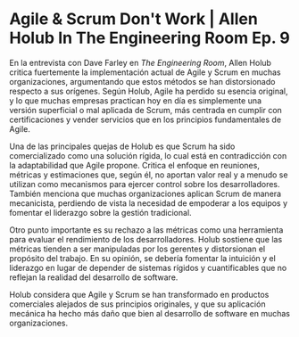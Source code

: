 # Agile & Scrum Don't Work | Allen Holub In The Engineering Room Ep. 9
En la entrevista con Dave Farley en *The Engineering Room*, Allen Holub critica fuertemente la implementación actual de Agile y Scrum en muchas organizaciones, argumentando que estos métodos se han distorsionado respecto a sus orígenes. Según Holub, Agile ha perdido su esencia original, y lo que muchas empresas practican hoy en día es simplemente una versión superficial o mal aplicada de Scrum, más centrada en cumplir con certificaciones y vender servicios que en los principios fundamentales de Agile.

Una de las principales quejas de Holub es que Scrum ha sido comercializado como una solución rígida, lo cual está en contradicción con la adaptabilidad que Agile propone. Critica el enfoque en reuniones, métricas y estimaciones que, según él, no aportan valor real y a menudo se utilizan como mecanismos para ejercer control sobre los desarrolladores. También menciona que muchas organizaciones aplican Scrum de manera mecanicista, perdiendo de vista la necesidad de empoderar a los equipos y fomentar el liderazgo sobre la gestión tradicional.

Otro punto importante es su rechazo a las métricas como una herramienta para evaluar el rendimiento de los desarrolladores. Holub sostiene que las métricas tienden a ser manipuladas por los gerentes y distorsionan el propósito del trabajo. En su opinión, se debería fomentar la intuición y el liderazgo en lugar de depender de sistemas rígidos y cuantificables que no reflejan la realidad del desarrollo de software.

Holub considera que Agile y Scrum se han transformado en productos comerciales alejados de sus principios originales, y que su aplicación mecánica ha hecho más daño que bien al desarrollo de software en muchas organizaciones.